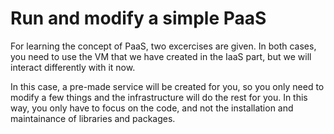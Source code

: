 # Run and modify a simple PaaS

For learning the concept of PaaS, two excercises are given. In both cases, you need to use the VM that we have created in the IaaS part, but we will interact differently with it now.

In this case, a pre-made service will be created for you, so you only need to modify a few things and the infrastructure will do the rest for you. In this way, you only have to focus on the code, and not the installation and maintainance of libraries and packages.

